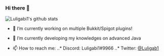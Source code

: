 ### Hi there 👋

![Luligabi1's github stats](https://github-readme-stats.vercel.app/api?username=Luligabi1&show_icons=true&theme=radical)


- 🔭 I’m currently working on multiple Bukkit/Spigot plugins!
- 🌱 I’m currently developing my knowledges on advanced Java

- 📫 How to reach me:
..* Discord: Luligabi1#9966
..* Twitter: [@Luligab1](https://twitter.com/Luligab1/)

